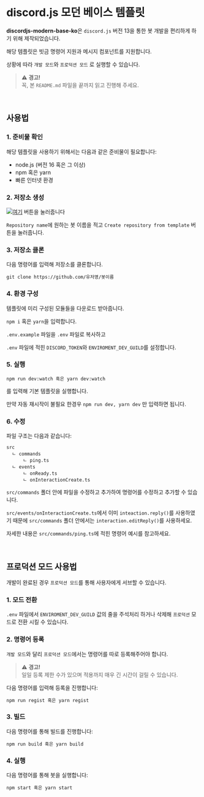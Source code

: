 # discord.js 모던 베이스 템플릿
**discordjs-modern-base-ko**은 `discord.js` 버전 13을 통한 봇 개발을 편리하게 하기 위해 제작되었습니다.

해당 템플릿은 빗금 명령어 지원과 메시지 컴포넌트를 지원합니다.

상황에 따라 `개발 모드`와 `프로덕션 모드` 로 실행할 수 있습니다.


> :warning: **경고!**\
> 꼭, 본 `README.md` 파일을 끝까지 읽고 진행해 주세요.

<br />

## 사용법
### 1. 준비물 확인
해당 템플릿을 사용하기 위해서는 다음과 같은 준비물이 필요합니다:

* node.js (버전 16 혹은 그 이상)
* npm 혹은 yarn
* 빠른 인터넷 환경

### 2. 저장소 생성
[![여기](https://cdn.discordapp.com/attachments/530043751901429762/899529553649745920/unknown.png)](https://github.com/pmh-only/discordjs-modern-base-ko/generate) 버튼을 눌러줍니다

`Repository name`에 원하는 봇 이름을 적고 `Create repository from template` 버튼을 눌러줍니다.

### 3. 저장소 클론
다음 명령어를 입력해 저장소를 클론합니다.

```
git clone https://github.com/유저명/봇이름
```

### 4. 환경 구성
템플릿에 미리 구성된 모듈들을 다운로드 받아줍니다.

`npm i` 혹은 `yarn`을 입력합니다.

`.env.example` 파일을 `.env` 파일로 복사하고

`.env` 파일에 적힌 `DISCORD_TOKEN`와 `ENVIROMENT_DEV_GUILD`를 설정합니다.

### 5. 실행
```
npm run dev:watch 혹은 yarn dev:watch
```
를 입력해 기본 템플릿을 실행합니다.

만약 자동 재시작이 불필요 한경우 `npm run dev, yarn dev` 만 입력하면 됩니다.

### 6. 수정
파일 구조는 다음과 같습니다:
```
src
  ㄴ commands
      ㄴ ping.ts
  ㄴ events
      ㄴ onReady.ts
      ㄴ onInteractionCreate.ts
```

`src/commands` 폴더 안에 파일을 수정하고 추가하여 명령어를 수정하고 추가할 수 있습니다.

`src/events/onInteractionCreate.ts`에서 이미 `inteaction.reply()`를 사용하였기 때문에 `src/commands` 폴더 안에서는 `interaction.editReply()`를 사용하세요. 

자세한 내용은 `src/commands/ping.ts`에 적힌 명령어 예시를 참고하세요.

<br />

## 프로덕션 모드 사용법
개발이 완료된 경우 `프로덕션 모드`를 통해 사용자에게 서브할 수 있습니다.

### 1. 모드 전환
`.env` 파일에서 `ENVIROMENT_DEV_GUILD` 값의 줄을 주석처리 하거나 삭제해 `프로덕션` 모드로 전환 시킬 수 있습니다.

### 2. 명령어 등록
`개발 모드`와 달리 `프로덕션 모드`에서는 명령어를 따로 등록해주어야 합니다.

> :warning: **경고!**\
> 일일 등록 제한 수가 있으며 적용까지 매우 긴 시간이 걸릴 수 있습니다.

다음 명령어를 입력해 등록을 진행합니다:
```
npm run regist 혹은 yarn regist
```

### 3. 빌드
다음 명령어를 통해 빌드를 진행합니다:
```
npm run build 혹은 yarn build
```

### 4. 실행
다음 명령어를 통해 봇을 실행합니다:
```
npm start 혹은 yarn start
```
